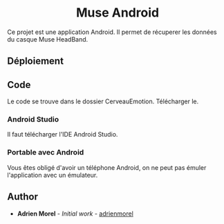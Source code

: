 <h1 align="center">
​    Muse Android
</h1>

Ce projet est une application Android. Il permet de récuperer les données du casque Muse HeadBand.
## Déploiement

## Code
Le code se trouve dans le dossier CerveauEmotion. Télécharger le.

### Android Studio

Il faut télécharger l'IDE Android Studio.

### Portable avec Android

Vous êtes obligé d'avoir un téléphone Android, on ne peut pas émuler l'application avec un émulateur. 


## Author

- **Adrien Morel** - *Initial work* - [adrienmorel](https://github.com/adrienmorel)

